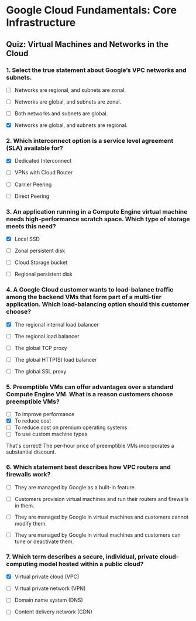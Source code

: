 

# Google Cloud Fundamentals: Core Infrastructure

## Quiz: Virtual Machines and Networks in the Cloud

### 1. Select the true statement about Google’s VPC networks and subnets.

- [ ] Networks are regional, and subnets are zonal.
- [ ] Networks are global, and subnets are zonal.
- [ ] Both networks and subnets are global.
- [x] Networks are global, and subnets are regional.


### 2. Which interconnect option is a service level agreement (SLA) available for?

- [x] Dedicated Interconnect
- [ ] VPNs with Cloud Router
- [ ] Carrier Peering
- [ ] Direct Peering


### 3. An application running in a Compute Engine virtual machine needs high-performance scratch space. Which type of storage meets this need?

- [x] Local SSD
- [ ] Zonal persistent disk
- [ ] Cloud Storage bucket
- [ ] Regional persistent disk


### 4. A Google Cloud customer wants to load-balance traffic among the backend VMs that form part of a multi-tier application. Which load-balancing option should this customer choose?

- [x] The regional internal load balancer
- [ ] The regional load balancer
- [ ] The global TCP proxy
- [ ] The global HTTP(S) load balancer
- [ ] The global SSL proxy


### 5. Preemptible VMs can offer advantages over a standard Compute Engine VM. What is a reason customers choose preemptible VMs?

- [ ] To improve performance
- [x] To reduce cost
- [ ] To reduce cost on premium operating systems
- [ ] To use custom machine types

That's correct! The per-hour price of preemptible VMs incorporates a substantial discount.


### 6. Which statement best describes how VPC routers and firewalls work?

- [ ] They are managed by Google as a built-in feature.
- [ ] Customers provision virtual machines and run their routers and firewalls in them.
- [ ] They are managed by Google in virtual machines and customers cannot modify them.
- [ ] They are managed by Google in virtual machines and customers can tune or deactivate them.


### 7. Which term describes a secure, individual, private cloud-computing model hosted within a public cloud?

- [x] Virtual private cloud (VPC)
- [ ] Virtual private network (VPN)
- [ ] Domain name system (DNS)
- [ ] Content delivery network (CDN)


